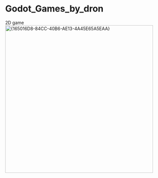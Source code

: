 # Godot_Games_by_dron
2D game
<img width="471" alt="{165016D8-84CC-40B6-AE13-4A45E65A5EAA}" src="https://github.com/user-attachments/assets/ab0fac04-85ef-4d5b-9e57-11528e26cafd" />
